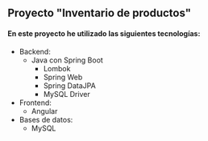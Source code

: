 ## Proyecto "Inventario de productos"

#### En este proyecto he utilizado las siguientes tecnologías:
* Backend:
    * Java con Spring Boot
      * Lombok
      * Spring Web
      * Spring DataJPA
      * MySQL Driver
* Frontend:
    * Angular
* Bases de datos:
    * MySQL